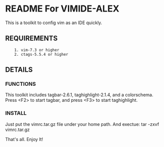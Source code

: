 README For VIMIDE-ALEX
================================

This is a toolkit to config vim as an IDE quickly.

REQUIREMENTS
--------------------------------

		1. vim-7.3 or higher
		2. ctags-5.5.4 or higher

DETAILS
--------------------------------

### FUNCTIONS

This toolkit includes tagbar-2.6.1, taghighlight-2.1.4, and a colorschema.
Press \<F2\> to start tagbar, and press \<F3\> to start taghighlight.

### INSTALL

Just put the vimrc.tar.gz file under your home path. And exectue:
		tar -zxvf vimrc.tar.gz

That's all. Enjoy It!


